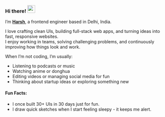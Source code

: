 ### Hi there! <img src="https://emojis.slackmojis.com/emojis/images/1536351075/4594/blob-wave.gif" width="25"/>


I’m [**Harsh**](https://thisisharsh7.vercel.app), a frontend engineer based in Delhi, India.

I love crafting clean UIs, building full-stack web apps, and turning ideas into fast, responsive websites.  
I enjoy working in teams, solving challenging problems, and continuously improving how things look and work.

When I’m not coding, I’m usually:
- Listening to podcasts or music  
- Watching anime or donghua  
- Editing videos or managing social media for fun  
- Thinking about startup ideas or exploring something new

#### Fun Facts:

- I once built 30+ UIs in 30 days just for fun.  
- I draw quick sketches when I start feeling sleepy - it keeps me alert.
